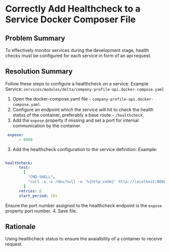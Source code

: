 # Correctly Add Healthcheck to a Service Docker Composer File


## Problem Summary

To effectively monitor services during the development stage, health checks must be configured for each service in form of an api request.


## Resolution Summary

Follow these steps to configure a healthcheck on a service:
Example Service: `services/modules/delta/company-profile-api.docker-compose.yaml`

1. Open the docker-compose.yaml file - `company-profile-api.docker-compose.yaml`.
2. Configure an endpoint which the service will hit to check the health status of
the container, preferably a base route - `/healthcheck`.
3. Add the `expose` property if missing and set a port for internal communication by the container.

```yaml
 expose:
      - 8080
```
3. Add the healthcheck configuration to the service definition:
Example:

```yaml

healthcheck:
      test:
        [
          "CMD-SHELL",
          "curl -s -o /dev/null -w '%{http_code}' http://localhost:8080/company-profile-api/healthcheck || exit 1",
        ]
      retries: 6
      start_period: 15s

```

Ensure the port number assigned to the healthcheck endpoint is the `expose`
property port number.
4. Save file.


## Rationale
Using healthcheck status to ensure the avaialbility of a container to receive request.

